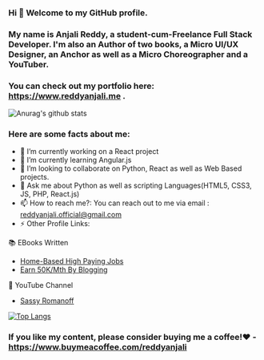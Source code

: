 ### Hi 👋 Welcome to my GitHub profile.

### My name is Anjali Reddy, a student-cum-Freelance Full Stack Developer. I'm also an Author of two books, a Micro UI/UX Designer, an Anchor as well as a Micro Choreographer and a YouTuber.

### You can check out my portfolio here: https://www.reddyanjali.me .

![Anurag's github stats](https://github-readme-stats.vercel.app/api?username=reddyanjali&count_private=true&show_icons=true&theme=dracula)


### Here are some facts about me:

- 🔭 I’m currently working on a React project
- 🌱 I’m currently learning Angular.js
- 👯 I’m looking to collaborate on Python, React as well as Web Based projects. 
- 💬 Ask me about Python as well as scripting Languages(HTML5, CSS3, JS, PHP, React.js)
- 📫 How to reach me?: You can reach out to me via email : reddyanjali.official@gmail.com
- ⚡ Other Profile Links:

:books: EBooks Written
- [Home-Based High Paying Jobs](https://www.amazon.in/dp/B08C5JDKR4)
-  [Earn 50K/Mth By Blogging](https://www.amazon.in/dp/B08DVCJLVK)

:movie_camera: YouTube Channel

* [Sassy Romanoff](https://www.youtube.com/channel/UC0RPRbbjcVd2g6gl4rv5b0g)




[![Top Langs](https://github-readme-stats.vercel.app/api/top-langs/?username=reddyanjali&langs_count=7)](https://github.com/anuraghazra/github-readme-stats)


### If you like my content, please consider buying me a coffee!❤️ - https://www.buymeacoffee.com/reddyanjali

